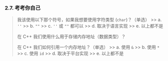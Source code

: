 
### 2.7. 考考你自己
> 我该使用以下那个符号，如果我想要使用字符类型 (`char`)？（单选）
    >> a. `''`
    >> b. `""`
    >> c. `''` 或 `""` 都可以
    >> d. 取决于语言实现
    >> e. 以上都不是
>
> 在 C++ 我们使用什么用于存储内存地址（数据类型）？
>
> 在 C++ 我们如何引用一个内存地址？（单选）
    >> a. 使用 `&`
    >> b. 使用 `*`
    >> c. 使用 `id`
    >> d. 取决于平台实现
    >> e. 以上都不是
